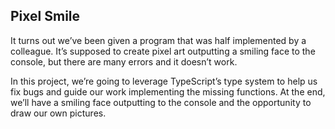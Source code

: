 ## Pixel Smile

It turns out we’ve been given a program that was half implemented by a colleague. It’s supposed to create pixel art outputting a smiling face to the console, but there are many errors and it doesn’t work.

In this project, we’re going to leverage TypeScript’s type system to help us fix bugs and guide our work implementing the missing functions. At the end, we’ll have a smiling face outputting to the console and the opportunity to draw our own pictures.